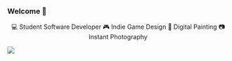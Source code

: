 ### Welcome 💫

<p align=center> 💻 Student Software Developer  
🎮 Indie Game Design  
🎨 Digital Painting  
📷 Instant Photography </p>



  <img src="https://storage.googleapis.com/gweb-uniblog-publish-prod/original_images/Dino_non-birthday_version.gif"/>


<!--
**gracemanzon/gracemanzon** is a ✨ _special_ ✨ repository because its `README.md` (this file) appears on your GitHub profile.

Here are some ideas to get you started:

- 🔭 I’m currently working on ...
- 🌱 I’m currently learning ...
- 👯 I’m looking to collaborate on ...
- 🤔 I’m looking for help with ...
- 💬 Ask me about ...
- 📫 How to reach me: ...
- 😄 Pronouns: ...
- ⚡ Fun fact: ...
-->
